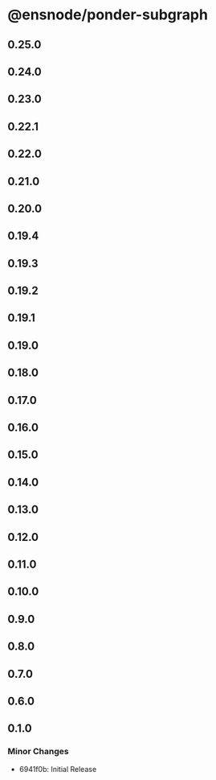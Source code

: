 # @ensnode/ponder-subgraph

## 0.25.0

## 0.24.0

## 0.23.0

## 0.22.1

## 0.22.0

## 0.21.0

## 0.20.0

## 0.19.4

## 0.19.3

## 0.19.2

## 0.19.1

## 0.19.0

## 0.18.0

## 0.17.0

## 0.16.0

## 0.15.0

## 0.14.0

## 0.13.0

## 0.12.0

## 0.11.0

## 0.10.0

## 0.9.0

## 0.8.0

## 0.7.0

## 0.6.0

## 0.1.0

### Minor Changes

- 6941f0b: Initial Release
